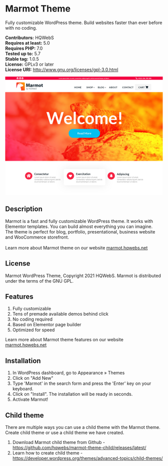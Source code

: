 # Marmot Theme
Fully customizable WordPress theme. Build websites faster than ever before with no coding.

<strong>Contributors:</strong> HQWebS<br>
<strong>Requires at least:</strong> 5.0<br>
<strong>Requires PHP:</strong> 7.0<br>
<strong>Tested up to:</strong> 5.7<br>
<strong>Stable tag:</strong> 1.0.5<br>
<strong>License:</strong> GPLv3 or later<br>
<strong>License URI:</strong> http://www.gnu.org/licenses/gpl-3.0.html<br>

<img src="https://github.com/hqwebs/marmot-theme/blob/main/screenshot.jpg">

<h2>Description</h2>
Marmot is a fast and fully customizable WordPress theme. It works with Elementor templates. You can build almost everything you can imagine.<br>
The theme is perfect for blog, portfolio, presentational, business website and WooCommerce storefront.<br>
<br>
Learn more about Marmot theme on our website <a href="http://marmot.hqwebs.net/">marmot.hqwebs.net</a>

<h2>License</h2>
Marmot WordPress Theme, Copyright 2021 HQWebS. Marmot is distributed under the terms of the GNU GPL.

<h2>Features</h2>
<ol>
  <li>Fully customizable</li>
  <li>Tens of premade available demos behind click</li>
  <li>No coding required</li>
  <li>Based on Elementor page builder</li>
  <li>Optimized for speed</li>
</ol>
Learn more about Marmot theme features on our website <a href="https://marmot.hqwebs.net/features/">marmot.hqwebs.net</a>

<h2>Installation</h2>

<ol>
<li>In WordPress dashboard, go to Appearance » Themes</li>
<li>Click on "Add New"</li>
<li>Type 'Marmot' in the search form and press the 'Enter' key on your keyboard.</li>
<li>Click on "Install". The installation will be ready in seconds.</li>
<li>Activate Marmot!</li>
</ol>

<h2>Child theme</h2>
There are multiple ways you can use a child theme with the Marmot theme. Create child theme or use a child theme we have created.
<ol>
  <li>Download Marmot child theme from Github - <a href="https://github.com/hqwebs/marmot-theme-child/releases/latest/">https://github.com/hqwebs/marmot-theme-child/releases/latest/</a></li>
  <li>Learn how to create child theme - <a href="https://developer.wordpress.org/themes/advanced-topics/child-themes/">https://developer.wordpress.org/themes/advanced-topics/child-themes/</a> </li>
</ol>
